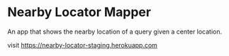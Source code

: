 # Nearby Locator Mapper

An app that shows the nearby location of a query given a center location.

visit <https://nearby-locator-staging.herokuapp.com>
